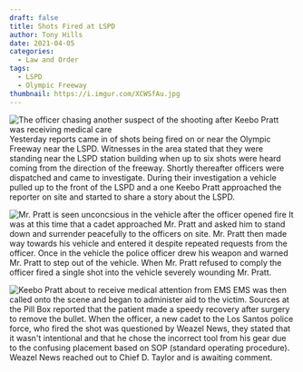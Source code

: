 ```yaml
---
draft: false
title: Shots Fired at LSPD
author: Tony Hills
date: 2021-04-05
categories:
  - Law and Order
tags:
  - LSPD
  - Olympic Freeway
thumbnail: https://i.imgur.com/XCWSfAu.jpg
---
```


<img src="https://i.imgur.com/DjVnG9A.jpg" alt="The officer chasing another suspect of the shooting after Keebo Pratt was receiving medical care" title="The officer chasing another suspect of the shooting after Keebo Pratt was receiving medical care" class="photo-left"/> Yesterday reports came in of shots being fired on or near the Olympic Freeway near the LSPD. Witnesses in the area stated that they were standing near the LSPD station building when up to six shots were heard coming from the direction of the freeway. Shortly thereafter officers were dispatched and came to investigate. During their investigation a vehicle pulled up to the front of the LSPD and a one Keebo Pratt approached the reporter on site and started to share a story about the LSPD. 

<img src="https://i.imgur.com/XQQB508.jpg" alt="Mr. Pratt is seen unconcsious in the vehicle after the officer opened fire" title="Here Mr. Pratt is seen unconcsious in the vehicle after the officer opened fire" class="photo-right"/> It was at this time that a cadet approached Mr. Pratt and asked him to stand down and surrender peacefully to the officers on site. Mr. Pratt then made way towards his vehicle and entered it despite repeated requests from the officer. Once in the vehicle the police officer drew his weapon and warned Mr. Pratt to step out of the vehicle. When Mr. Pratt refused to comply the officer fired a single shot into the vehicle severely wounding Mr. Pratt. 

<img src="https://i.imgur.com/XCWSfAu.jpg" alt="Keebo Pratt about to receive medical attention from EMS" title="Keebo Pratt about to receive medical attention from EMS" class="photo-left"/> EMS was then called onto the scene and began to administer aid to the victim. Sources at the Pill Box reported that the patient made a speedy recovery after surgery to remove the bullet. When the officer, a new cadet to the Los Santos police force, who fired the shot was questioned by Weazel News, they stated that it wasn't intentional and that he chose the incorrect tool from his gear due to the confusing placement based on SOP (standard operating procedure). Weazel News reached out to Chief D. Taylor and is awaiting comment.